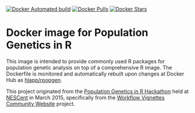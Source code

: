 [![Docker Automated build](https://img.shields.io/docker/automated/hlapp/rpopgen.svg)](https://hub.docker.com/r/hlapp/rpopgen/) [![Docker Pulls](https://img.shields.io/docker/pulls/hlapp/rpopgen.svg)](https://hub.docker.com/r/hlapp/rpopgen/) [![Docker Stars](https://img.shields.io/docker/stars/hlapp/rpopgen.svg)](https://hub.docker.com/r/hlapp/rpopgen/)

# Docker image for Population Genetics in R

This image is intended to provide commonly used R packages for population genetic analysis on top of a comprehensive R image. The Dockerfile is monitored and automatically rebuilt upon changes at Docker Hub as [hlapp/rpopgen]. 

This project originated from the [Population Genetics in R Hackathon] held at [NESCent] in March 2015, specifically from the [Workflow Vignettes Community Website] project.

[Population Genetics in R Hackathon]: https://github.com/NESCent/r-popgen-hackathon
[NESCent]: http://nescent.org
[Workflow Vignettes Community Website]: http://nescent.github.io/popgenInfo
[hlapp/rpopgen]: https://hub.docker.com/r/hlapp/rpopgen/
